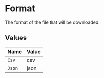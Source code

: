 # Format

The format of the file that will be downloaded.


## Values

| Name   | Value  |
| ------ | ------ |
| `Csv`  | csv    |
| `Json` | json   |
